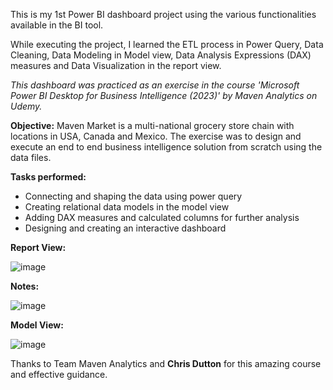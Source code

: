 This is my 1st Power BI dashboard project using the various functionalities available in the BI tool. 

While executing the project, I learned the ETL process in Power Query, Data Cleaning, Data Modeling in Model view, Data Analysis Expressions (DAX) measures and Data Visualization in the report view.

*This dashboard was practiced as an exercise in the course 'Microsoft Power BI Desktop for Business Intelligence (2023)' by Maven Analytics on Udemy.*

**Objective:** Maven Market is a multi-national grocery store chain with locations in USA, Canada and Mexico. The exercise was to design and execute an end to end business intelligence solution from scratch using the data files.

**Tasks performed:**

* Connecting and shaping the data using power query
* Creating relational data models in the model view
* Adding DAX measures and calculated columns for further analysis
* Designing and creating an interactive dashboard

**Report View:**

![image](https://github.com/nikhilpakhale/Power-BI-Project-Maven-Market-Dashboard/assets/139328207/7a8d9fe5-c148-4ee5-8354-147f00787eb9)

**Notes:**

![image](https://github.com/nikhilpakhale/Power-BI-Project-Maven-Market-Dashboard/assets/139328207/4fe43080-6f46-4ced-b926-0671630d7a5a)

**Model View:**

![image](https://github.com/nikhilpakhale/Power-BI-Project-Maven-Market-Dashboard/assets/139328207/c257ff48-5266-48f5-bfa8-24c167f76b48)

Thanks to Team Maven Analytics and **Chris Dutton** for this amazing course and effective guidance.
